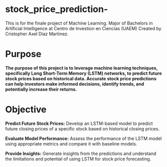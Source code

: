 # stock_price_prediction-
This is for the finale project of Machine Learning. Major of Bachelors in Artificial Intelligence at Centro de Investion en Ciencias (UAEM)
Created by Cristopher Axel Diaz Martinez.
# Purpose

**The purpose of this project is to leverage machine learning techniques, specifically Long Short-Term Memory (LSTM) networks, to predict future stock prices based on historical data. Accurate stock price predictions can help investors make informed decisions, identify trends, and potentially increase their returns.**

# Objective

**Predict Future Stock Prices:** Develop an LSTM-based model to predict future closing prices of a specific stock based on historical closing prices. 

**Evaluate Model Performance:** Assess the performance of the LSTM model using appropriate metrics and compare it with baseline models. 

**Provide Insights:** Generate insights from the predictions and understand the limitations and potential of using LSTM for stock price forecasting.
